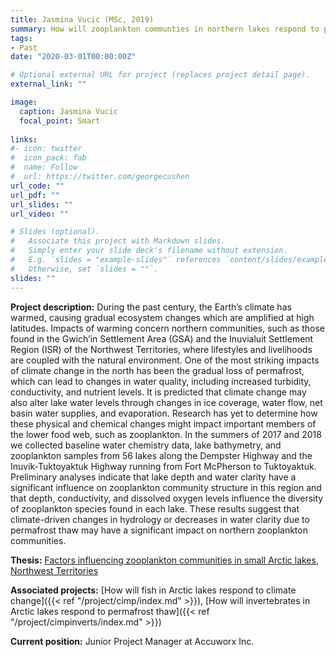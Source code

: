 ```yaml
---
title: Jasmina Vucic (MSc, 2019)
summary: How will zooplankton communties in northern lakes respond to permafrost thaw?
tags:
- Past
date: "2020-03-01T00:00:00Z"

# Optional external URL for project (replaces project detail page).
external_link: ""

image:
  caption: Jasmina Vucic
  focal_point: Smart
  
links:
#- icon: twitter
#  icon_pack: fab
#  name: Follow
#  url: https://twitter.com/georgecushen
url_code: ""
url_pdf: ""
url_slides: ""
url_video: ""

# Slides (optional).
#   Associate this project with Markdown slides.
#   Simply enter your slide deck's filename without extension.
#   E.g. `slides = "example-slides"` references `content/slides/example-slides.md`.
#   Otherwise, set `slides = ""`.
slides: ""
---
```


**Project description:**
During the past century, the Earth’s climate has warmed, causing gradual ecosystem changes which are amplified at high latitudes. Impacts of warming concern northern communities, such as those found in the Gwich’in Settlement Area (GSA) and the Inuvialuit Settlement Region (ISR) of the Northwest Territories, where lifestyles and livelihoods are coupled with the natural environment. One of the most striking impacts of climate change in the north has been the gradual loss of permafrost, which can lead to changes in water quality, including increased turbidity, conductivity, and nutrient levels. It is predicted that climate change may also alter lake water levels through changes in ice coverage, water flow, net basin water supplies, and evaporation. Research has yet to determine how these physical and chemical changes might impact important members of the lower food web, such as zooplankton. In the summers of 2017 and 2018 we collected baseline water chemistry data, lake bathymetry, and zooplankton samples from 56 lakes along the Dempster Highway and the Inuvik-Tuktoyaktuk Highway running from Fort McPherson to Tuktoyaktuk. Preliminary analyses indicate that lake depth and water clarity have a significant influence on zooplankton community structure in this region and that depth, conductivity, and dissolved oxygen levels influence the diversity of zooplankton species found in each lake. These results suggest that climate-driven changes in hydrology or decreases in water clarity due to permafrost thaw may have a significant impact on northern zooplankton communities.

**Thesis:** [Factors influencing zooplankton communities in small Arctic lakes, Northwest Territories](https://scholars.wlu.ca/etd/2205/)

**Associated projects:** [How will fish in Arctic lakes respond to climate change]({{< ref "/project/cimp/index.md" >}}), [How will invertebrates in Arctic lakes respond to permafrost thaw]({{< ref "/project/cimpinverts/index.md" >}})

**Current position:** Junior Project Manager at Accuworx Inc.
